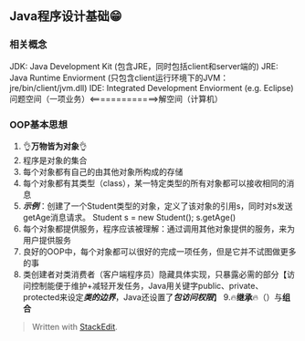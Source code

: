 ## Java程序设计基础😁

### 相关概念
JDK: Java Development Kit (包含JRE，同时包括client和server端的)
JRE: Java Runtime Enviorment (只包含client运行环境下的JVM：jre/bin/client/jvm.dll)
IDE: Integrated Development Enviorment (e.g. Eclipse)
问题空间（一项业务）<=============>解空间（计算机）

### OOP基本思想
1. 👌**万物皆为对象**👌
2. 程序是对象的集合
3. 每个对象都有自己的由其他对象所构成的存储
4. 每个对象都有其类型（class），某一特定类型的所有对象都可以接收相同的消息
5. ***示例***：创建了一个Student类型的对象，定义了该对象的引用s，同时对s发送getAge消息请求。 
    Student s = new Student();
    s.getAge()   
 6. 每个对象都提供服务，程序应该被理解：通过调用其他对象提供的服务，来为用户提供服务
 7. 良好的OOP中，每个对象都可以很好的完成一项任务，但是它并不试图做更多的事
 8. 类创建者对类消费者（客户端程序员）隐藏具体实现，只暴露必需的部分【访问控制能便于维护+减轻开发任务，Java用关键字public、private、protected来设定*****类的边界*****，Java还设置了*****包访问权限*****】
 9.🔥**继承**🔥（）与**组合**




> Written with [StackEdit](https://stackedit.io/).
<!--stackedit_data:
eyJoaXN0b3J5IjpbMTI3MTIzOTg2NCw4MjU4MTIzNDMsMTAxNj
kwMzMzNSwtODMwNTQxMzU1LDQxODg0NjgzNSwxNzE1ODI0NDkx
LC0xNjEyNDg1MTkwLDE1NzcwNzg1NDEsLTE3OTgyNTk4NzQsNz
MzMTk3Mzk1LC04MjExOTc5ODAsLTEyMjY1Mjk5ODNdfQ==
-->
